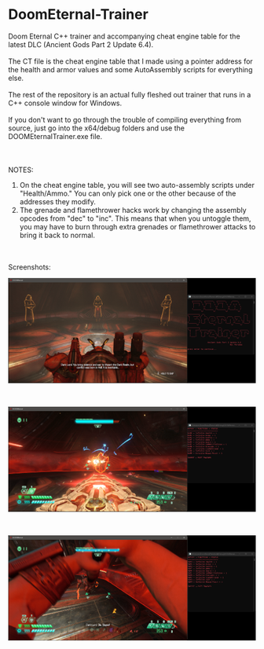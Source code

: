 # DoomEternal-Trainer
Doom Eternal C++ trainer and accompanying cheat engine table for the latest DLC (Ancient Gods Part 2 Update 6.4).
<br>
<br>
The CT file is the cheat engine table that I made using a pointer address for the health and armor values and some AutoAssembly scripts for everything else.
<br>
<br>
The rest of the repository is an actual fully fleshed out trainer that runs in a C++ console window for Windows.
<br>
<br>
If you don't want to go through the trouble of compiling everything from source, just go into the x64/debug folders and use the DOOMEternalTrainer.exe file.
<br>
<br>
<br>
<br>
NOTES:
1. On the cheat engine table, you will see two auto-assembly scripts under "Health/Ammo." You can only pick one or the other because of the addresses they modify.
2. The grenade and flamethrower hacks work by changing the assembly opcodes from "dec" to "inc". This means that when you untoggle them, you may have to burn through extra grenades or flamethrower attacks to bring it back to normal.
<br>
<br>
Screenshots:

<p align="center">
  <img src="./screenshots/1.PNG" />
</p>
<br>
<p align="center">
  <img src="./screenshots/2.PNG" />
</p>
<br>
<p align="center">
  <img src="./screenshots/3.PNG" />
</p>